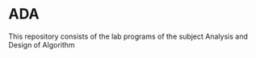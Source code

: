 # ADA
This repository consists of the lab programs of the subject Analysis and Design of Algorithm  
